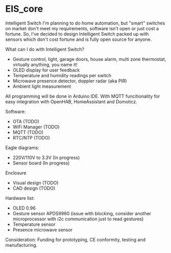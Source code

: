# EIS_core
Intelligent Switch
I'm planning to do home automation, but "smart" switches on market don't meet my requirements, software isn't open 
or just cost a fortune. So, I've decided to design Intelligent Switch packed up with sensors which don't cost 
fortune and is fully open source for anyone.

What can I do with Intelligent Switch?
- Gesture control, light, garage doors, house alarm, multi zone thermostat, virtually anything, you name it! 
- OLED display for user feedback
- Temperature and humidity readings per switch
- Microwave presence detector, doppler radar (aka PIR) 
- Ambient light measurement

All programming will be done in Arduino IDE. With MQTT funcitionality for easy integration with OpenHAB, HomeAssistant and Domoticz.

Software:
- OTA (TODO)
- WiFi Manager (TODO)
- MQTT (TODO)
- RTC/NTP (TODO)

Eagle diagrams:
- 220V/110V to 3.3V (In progress)
- Sensor board (In progress)

Enclosure
- Visual design (TODO)
- CAD design (TODO)

Hardware list:
- OLED 0.96
- Gesture sensor APDS9960 (issue with blocking, consider another microprocessor with i2c communication just to read gestures)
- Temperature sensor
- Presence microwave sensor

Consideration:
Funding for prototyping, CE conformity, testing and manufacturing.
